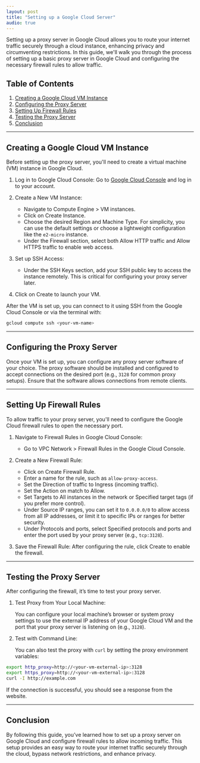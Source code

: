 ```yaml
---
layout: post  
title: "Setting up a Google Cloud Server"
audio: true
---
```


Setting up a proxy server in Google Cloud allows you to route your internet traffic securely through a cloud instance, enhancing privacy and circumventing restrictions. In this guide, we'll walk you through the process of setting up a basic proxy server in Google Cloud and configuring the necessary firewall rules to allow traffic.

## Table of Contents
1. [Creating a Google Cloud VM Instance](#creating-a-google-cloud-vm-instance)
2. [Configuring the Proxy Server](#configuring-the-proxy-server)
3. [Setting Up Firewall Rules](#setting-up-firewall-rules)
4. [Testing the Proxy Server](#testing-the-proxy-server)
5. [Conclusion](#conclusion)

---

## Creating a Google Cloud VM Instance

Before setting up the proxy server, you'll need to create a virtual machine (VM) instance in Google Cloud.

1. Log in to Google Cloud Console: Go to [Google Cloud Console](https://console.cloud.google.com/) and log in to your account.
   
2. Create a New VM Instance:
   - Navigate to Compute Engine > VM instances.
   - Click on Create Instance.
   - Choose the desired Region and Machine Type. For simplicity, you can use the default settings or choose a lightweight configuration like the `e2-micro` instance.
   - Under the Firewall section, select both Allow HTTP traffic and Allow HTTPS traffic to enable web access.
   
3. Set up SSH Access:
   - Under the SSH Keys section, add your SSH public key to access the instance remotely. This is critical for configuring your proxy server later.
   
4. Click on Create to launch your VM.

After the VM is set up, you can connect to it using SSH from the Google Cloud Console or via the terminal with:

```bash
gcloud compute ssh <your-vm-name>
```

---

## Configuring the Proxy Server

Once your VM is set up, you can configure any proxy server software of your choice. The proxy software should be installed and configured to accept connections on the desired port (e.g., `3128` for common proxy setups). Ensure that the software allows connections from remote clients.

---

## Setting Up Firewall Rules

To allow traffic to your proxy server, you'll need to configure the Google Cloud firewall rules to open the necessary port.

1. Navigate to Firewall Rules in Google Cloud Console:
   - Go to VPC Network > Firewall Rules in the Google Cloud Console.

2. Create a New Firewall Rule:
   - Click on Create Firewall Rule.
   - Enter a name for the rule, such as `allow-proxy-access`.
   - Set the Direction of traffic to Ingress (incoming traffic).
   - Set the Action on match to Allow.
   - Set Targets to All instances in the network or Specified target tags (if you prefer more control).
   - Under Source IP ranges, you can set it to `0.0.0.0/0` to allow access from all IP addresses, or limit it to specific IPs or ranges for better security.
   - Under Protocols and ports, select Specified protocols and ports and enter the port used by your proxy server (e.g., `tcp:3128`).

3. Save the Firewall Rule:
   After configuring the rule, click Create to enable the firewall.

---

## Testing the Proxy Server

After configuring the firewall, it’s time to test your proxy server.

1. Test Proxy from Your Local Machine:

   You can configure your local machine’s browser or system proxy settings to use the external IP address of your Google Cloud VM and the port that your proxy server is listening on (e.g., `3128`).

2. Test with Command Line:
   
   You can also test the proxy with `curl` by setting the proxy environment variables:

```bash
export http_proxy=http://<your-vm-external-ip>:3128
export https_proxy=http://<your-vm-external-ip>:3128
curl -I http://example.com
```

If the connection is successful, you should see a response from the website.

---

## Conclusion

By following this guide, you’ve learned how to set up a proxy server on Google Cloud and configure firewall rules to allow incoming traffic. This setup provides an easy way to route your internet traffic securely through the cloud, bypass network restrictions, and enhance privacy.

